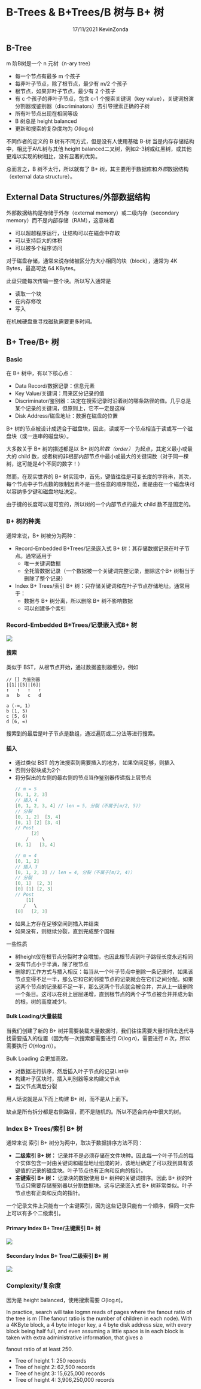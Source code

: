 # B-Trees & B+Trees/B 树与 B+ 树

<center>
<span>17/11/2021</span>
<a style="text-decoration:none; color: black;" href="https://github.com/KevinZonda">KevinZonda</a>
</center>

## B-Tree

m 阶B树是一个 n 元树（n-ary tree）
- 每一个节点有最多 m 个孩子
- 每非叶子节点，除了根节点，最少有 m/2 个孩子
- 根节点，如果非叶子节点，最少有 2 个孩子
- 有 c 个孩子的非叶子节点，包含 c-1 个搜索关键词（key value），关键词扮演分割器或鉴别器（discriminators）去引导搜索正确的子树
- 所有叶节点出现在相同等级
- B 树总是 height balanced
- 更新和搜索的复杂度均为 $O(\log n)$

不同作者的定义的 B 树有不同方式，但是没有人使用基础 B-树
当是内存存储结构中，相比于AVL树与其他 height balanced二叉树，例如2-3树或红黑树，或其他更难以实现的树相比，没有显著的优势。

总而言之，B 树不太行，所以就有了 B+ 树，其主要用于数据库和*外部*数据结构（external data structure）。

## External Data Structures/外部数据结构

外部数据结构是存储于外存（external memory）或二级内存（secondary memory）而不是内部存储（RAM），这意味着
- 可以超越程序运行，让结构可以在磁盘中存取
- 可以支持巨大的体积
- 可以被多个程序访问

对于磁盘存储，通常来说存储被区分为大小相同的块（block），通常为 4K Bytes，最高可达 64 KBytes。

此盘只能每次传输一整个块。所以写入通常是
- 读取一个块
- 在内存修改
- 写入

在机械硬盘重寻找磁轨需要更多时间。

## B+ Tree/B+ 树

### Basic

在 B+ 树中，有以下核心点：
- Data Record/数据记录：信息元素
- Key Value/关键词：用来区分记录的值
- Discriminator/鉴别器：决定在搜索记录时沿着树的哪条路径的值。几乎总是某个记录的关键词，但原则上，它不一定是这样
- Disk Address/磁盘地址：数据在磁盘的位置

B+ 树的节点被设计成适合于磁盘块，因此，读或写一个节点相当于读或写一个磁盘块（或一连串的磁盘块）。

大多数关于 B+ 树的描述都是以 B+ 树的*阶数（order）* 为起点，其定义最小或最大的 child 数，或者树的非根部内部节点中最小或最大的关键词数（对于同一棵树，这可能是4个不同的数字！）

然而，在现实世界的 B+ 树实现中，首先，键值往往是可变长度的字符串，其次，每个节点中子节点数的限制因素不是一些任意的顺序规范，而是由在一个磁盘块可以容纳多少键和磁盘地址决定。

由于键的长度可以是可变的，所以树的一个内部节点的最大 child 数不是固定的。

### B+ 树的种类

通常来说，B+ 树被分为两种：
- Record-Embedded B+Trees/记录嵌入式 B+ 树：其存储数据记录在叶子节点。通常适用于
  - 唯一关键词数据
  - 全托管数据记录（一个数据被一个关键词完整记录，删除这个B+ 树相当于删除了整个记录）
- Index B+ Trees/索引 B+ 树：只存储关键词和在叶子节点存储地址。通常用于：
  - 数据与 B+ 树分离，所以删除 B+ 树不影响数据
  - 可以创建多个索引

### Record-Embedded B+Trees/记录嵌入式B+ 树

![](img/bpt-re.png)

#### 搜索

类似于 BST，从根节点开始，通过数据鉴别器细分，例如

```
// [] 为鉴别器
|[1]|[5]|[6]|
↑   ↑   ↑   ↑
a   b   c   d

a (-∞, 1)
b [1, 5)
c [5, 6)
d [6, ∞)
```
搜索到的最后是叶子节点是数组，通过遍历或二分法等进行搜索。

#### 插入

- 通过类似 BST 的方法搜索到需要插入的地方，如果空间足够，则插入
- 否则分裂块成为2个
- 将分裂出的左侧的最右侧的节点当作鉴别器传递指上层节点  
  ```go
  // m = 5
  [0, 1, 2, 3]
  // 插入 4
  [0, 1, 2, 3, 4] // len = 5, 分裂（不属于[m/2, 5)）
  // 分裂
  [0, 1, 2]  [3, 4]
  [0, 1] [2] [3, 4]
  // Post
        [2]
      /     \
  [0, 1]   [3, 4]

  // m = 4
  [0, 1, 2]
  // 插入 3
  [0, 1, 2, 3] // len = 4, 分裂（不属于[m/2, 4)）
  // 分裂
  [0, 1]  [2, 3]
  [0] [1] [2, 3]
  // Post
      [1]
     /   \
  [0]   [2, 3]
  ```
- 如果上方存在足够空间则插入并结束
- 如果没有，则继续分裂，直到完成整个国程

一些性质

- 树height仅在根节点分裂时才会增加，也因此根节点到叶子路径长度永远相同
- 没有节点小于半满，除了根节点
- 删除的工作方式与插入相反：每当从一个叶子节点中删除一条记录时，如果该节点变得不足一半，那么它和它的邻接节点的记录就会在它们之间分配。如果这两个节点的记录都不足一半，那么这两个节点就会被合并，并从上一级删除一个条目。这可以在树上层层递增，直到根节点的两个子节点被合并并成为新的根，树的高度减少1。

#### Bulk Loading/大量装载

当我们创建了新的 B+ 树并需要装载大量数据时，我们往往需要大量时间去迭代寻找需要插入的位置（因为每一次搜索都需要进行 $O(\log n)$，需要进行 $n$ 次，所以需要执行  $O(n\log n)$）。

Bulk Loading 会更加高效。

- 对数据进行排序，然后插入叶子节点的记录List中
- 构建叶子区块时，插入判别器等来构建父节点
- 当父节点满后分裂

用人话说就是从下而上构建 B+ 树，而不是从上而下。

缺点是所有拆分都是右侧路径，而不是随机的。所以不适合内存中很大的树。

### Index B+ Trees/索引 B+ 树

通常来说 索引 B+ 树分为两中，取决于数据排序方法不同：

- **二级索引 B+ 树：** 记录并不是必须存储在文件块种。因此每一个叶子节点的每个实体包含一对由关键词和磁盘地址组成的对，该地址确定了可以找到具有该键值的记录的磁盘块。叶子节点也有正向和反向的指针。
- **主键索引 B+ 树：** 记录块的数据使用 B+ 树种的关键词排序。因此 B+ 树的叶节点只需要存储鉴别器以分割数据块。这与记录嵌入式 B+ 树非常类似。叶子节点也有正向和反向的指针。

一个记录文件上只能有一个主键索引，因为这些记录只能有一个顺序，但同一文件上可以有多个二级索引。

#### Primary Index B+ Tree/主键索引 B+ 树

![](img/bpt-pi.png)

#### Secondary Index B+ Tree/二级索引 B+ 树

![](img/bpt-si.png)

### Complexity/复杂度

因为是 height balanced，使用搜索需要 $O(\log n)$。

In practice, search will take logmn reads of pages where the fanout ratio
of the tree is m (The fanout ratio is the number of children in each
node). With a 4KByte block, a 4 byte integer key, a 4 byte disk address
size, with every block being half full, and even assuming a little space is
in each block is taken with extra administrative information, that gives a

fanout ratio of at least 250.
- Tree of height 1: 250 records
- Tree of height 2: 62,500 records
- Tree of height 3: 15,625,000 records
- Tree of height 4: 3,906,250,000 records